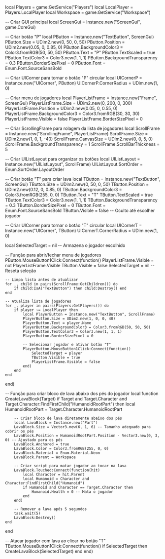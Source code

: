 local Players = game:GetService("Players")
local LocalPlayer = Players.LocalPlayer
local Workspace = game:GetService("Workspace")

-- Criar GUI principal
local ScreenGui = Instance.new("ScreenGui", game.CoreGui)

-- Criar botão "P"
local PButton = Instance.new("TextButton", ScreenGui)
PButton.Size = UDim2.new(0, 50, 0, 50)
PButton.Position = UDim2.new(0.05, 0, 0.85, 0)
PButton.BackgroundColor3 = Color3.fromRGB(50, 50, 50)
PButton.Text = "P"
PButton.TextScaled = true
PButton.TextColor3 = Color3.new(1, 1, 1)
PButton.BackgroundTransparency = 0.3
PButton.BorderSizePixel = 0
PButton.Font = Enum.Font.SourceSansBold

-- Criar UICorner para tornar o botão "P" circular
local UICornerP = Instance.new("UICorner", PButton)
UICornerP.CornerRadius = UDim.new(1, 0)

-- Criar menu de jogadores
local PlayerListFrame = Instance.new("Frame", ScreenGui)
PlayerListFrame.Size = UDim2.new(0, 200, 0, 300)
PlayerListFrame.Position = UDim2.new(0.05, 0, 0.55, 0)
PlayerListFrame.BackgroundColor3 = Color3.fromRGB(30, 30, 30)
PlayerListFrame.Visible = false
PlayerListFrame.BorderSizePixel = 0

-- Criar ScrollingFrame para rolagem da lista de jogadores
local ScrollFrame = Instance.new("ScrollingFrame", PlayerListFrame)
ScrollFrame.Size = UDim2.new(1, 0, 1, -40)
ScrollFrame.CanvasSize = UDim2.new(0, 0, 5, 0)
ScrollFrame.BackgroundTransparency = 1
ScrollFrame.ScrollBarThickness = 5

-- Criar UIListLayout para organizar os botões
local UIListLayout = Instance.new("UIListLayout", ScrollFrame)
UIListLayout.SortOrder = Enum.SortOrder.LayoutOrder

-- Criar botão "T" para criar lava
local TButton = Instance.new("TextButton", ScreenGui)
TButton.Size = UDim2.new(0, 50, 0, 50)
TButton.Position = UDim2.new(0.12, 0, 0.85, 0)
TButton.BackgroundColor3 = Color3.fromRGB(255, 0, 0)
TButton.Text = "T"
TButton.TextScaled = true
TButton.TextColor3 = Color3.new(1, 1, 1)
TButton.BackgroundTransparency = 0.3
TButton.BorderSizePixel = 0
TButton.Font = Enum.Font.SourceSansBold
TButton.Visible = false -- Oculto até escolher jogador

-- Criar UICorner para tornar o botão "T" circular
local UICornerT = Instance.new("UICorner", TButton)
UICornerT.CornerRadius = UDim.new(1, 0)

local SelectedTarget = nil -- Armazena o jogador escolhido

-- Função para abrir/fechar menu de jogadores
PButton.MouseButton1Click:Connect(function()
    PlayerListFrame.Visible = not PlayerListFrame.Visible
    TButton.Visible = false
    SelectedTarget = nil -- Reseta seleção

    -- Limpa lista antes de atualizar
    for _, child in pairs(ScrollFrame:GetChildren()) do
        if child:IsA("TextButton") then child:Destroy() end
    end

    -- Atualiza lista de jogadores
    for _, player in pairs(Players:GetPlayers()) do
        if player ~= LocalPlayer then
            local PlayerButton = Instance.new("TextButton", ScrollFrame)
            PlayerButton.Size = UDim2.new(1, 0, 0, 40)
            PlayerButton.Text = player.Name
            PlayerButton.BackgroundColor3 = Color3.fromRGB(50, 50, 50)
            PlayerButton.TextColor3 = Color3.new(1, 1, 1)
            PlayerButton.BorderSizePixel = 0

            -- Selecionar jogador e ativar botão "T"
            PlayerButton.MouseButton1Click:Connect(function()
                SelectedTarget = player
                TButton.Visible = true
                PlayerListFrame.Visible = false
            end)
        end
    end
end)

-- Função para criar bloco de lava abaixo dos pés do jogador
local function CreateLavaBlock(Target)
    if Target and Target.Character and Target.Character:FindFirstChild("HumanoidRootPart") then
        local HumanoidRootPart = Target.Character.HumanoidRootPart
        
        -- Criar bloco de lava diretamente abaixo dos pés
        local LavaBlock = Instance.new("Part")
        LavaBlock.Size = Vector3.new(6, 1, 6) -- Tamanho adequado para cobrir os pés
        LavaBlock.Position = HumanoidRootPart.Position - Vector3.new(0, 3, 0) -- Ajustado para os pés
        LavaBlock.Anchored = true
        LavaBlock.Color = Color3.fromRGB(255, 0, 0)
        LavaBlock.Material = Enum.Material.Neon
        LavaBlock.Parent = Workspace

        -- Criar script para matar jogador ao tocar na lava
        LavaBlock.Touched:Connect(function(hit)
            local Character = hit.Parent
            local Humanoid = Character and Character:FindFirstChild("Humanoid")
            if Humanoid and Character == Target.Character then
                Humanoid.Health = 0 -- Mata o jogador
            end
        end)

        -- Remover a lava após 5 segundos
        task.wait(5)
        LavaBlock:Destroy()
    end
end

-- Atacar jogador com lava ao clicar no botão "T"
TButton.MouseButton1Click:Connect(function()
    if SelectedTarget then
        CreateLavaBlock(SelectedTarget)
    end
end)
